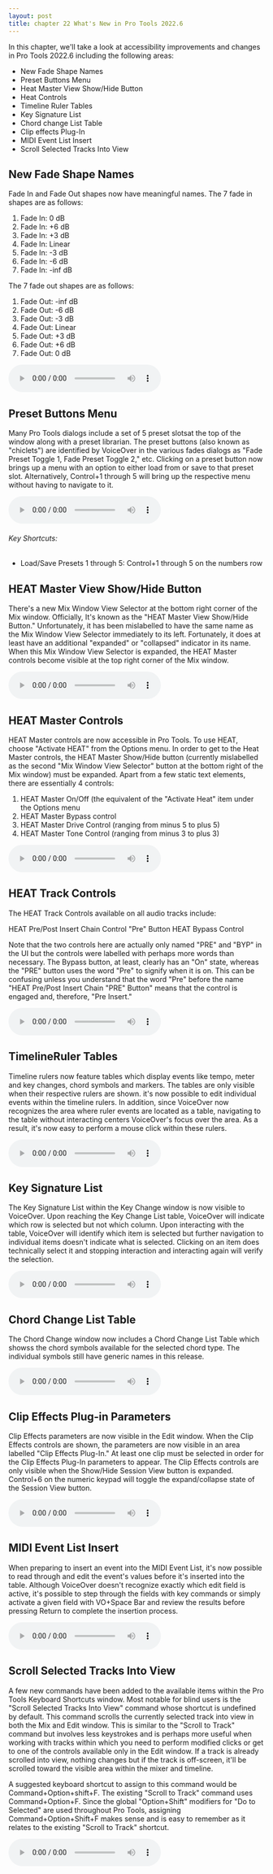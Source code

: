 ```yaml
---
layout: post
title: chapter 22 What's New in Pro Tools 2022.6
---
```


In this chapter, we'll take a look at accessibility improvements and changes in Pro Tools 2022.6 including the following areas:

* New Fade Shape Names
* Preset Buttons Menu
* Heat Master View Show/Hide Button
* Heat Controls
* Timeline Ruler Tables
* Key Signature List
* Chord change List Table
* Clip effects Plug-In
* MIDI Event List Insert
* Scroll Selected Tracks Into View

<!--more-->

## New Fade Shape Names
Fade In and Fade Out shapes now have meaningful names.
The 7 fade in shapes are as follows:

1. Fade In: 0 dB
1. Fade In: +6 dB
1. Fade In: +3 dB
1. Fade In: Linear
1. Fade In: -3 dB
1. Fade In: -6 dB
1. Fade In: -inf dB

The 7 fade out shapes are as follows:

1. Fade Out: -inf dB
1. Fade Out: -6 dB
1. Fade Out: -3 dB
1. Fade Out: Linear
1. Fade Out: +3 dB
1. Fade Out: +6 dB
1. Fade Out: 0 dB

<audio controls><source src='https://raw.githubusercontent.com/PTAccess/PTAccess.github.io/master/audio/252 New Fade Shape Names 2022.6.m4a'></audio>

## Preset Buttons Menu
Many Pro Tools dialogs include a set of 5 preset slotsat the top of the window along with a preset librarian. The preset buttons (also known as "chiclets") are identified by VoiceOver in the various fades dialogs as "Fade Preset Toggle 1, Fade Preset Toggle 2," etc.  Clicking on a preset button now brings up a menu with an option to either load from or save to that preset slot. Alternatively, Control+1 through 5 will bring up the respective menu without having to navigate to it. 

<audio controls><source src='https://raw.githubusercontent.com/PTAccess/PTAccess.github.io/master/audio/253 Preset Buttons Menu 2022.6.m4a'></audio>

###### Key Shortcuts:

* Load/Save Presets 1 through 5: Control+1 through 5 on the numbers row

## HEAT Master View Show/Hide Button
There's a new Mix Window View Selector at the bottom right corner of the Mix window. Officially, It's known as the "HEAT Master View Show/Hide Button."  Unfortunately, it has been mislabelled to have the same name as the Mix Window View Selector immediately to its left. Fortunately, it does at least have an additional "expanded" or "collapsed" indicator in its name. When this Mix Window View Selector is expanded, the HEAT Master controls become visible at the top right corner of the Mix window.

<audio controls><source src='https://raw.githubusercontent.com/PTAccess/PTAccess.github.io/master/audio/254 HEAT Master Show-Hide button 2022.6.m4a'></audio>

## HEAT Master Controls
HEAT Master controls are now accessible in Pro Tools. To use HEAT, choose "Activate HEAT" from the Options menu. In order to get to the Heat Master controls, the HEAT Master Show/Hide button (currently mislabelled as the second "Mix Window View Selector" button at the bottom right of the Mix window) must be expanded. Apart from a few static text elements, there are essentially 4 controls:

1. HEAT Master On/Off (the equivalent of the "Activate Heat" item under the Options menu
1. HEAT Master Bypass control
1. HEAT Master Drive Control (ranging from minus 5 to plus 5)
1. HEAT Master Tone Control (ranging from minus 3 to plus 3)

<audio controls><source src='https://raw.githubusercontent.com/PTAccess/PTAccess.github.io/master/audio/255 HEAT Master Controls 2022.6.m4a'></audio>

## HEAT Track Controls
The HEAT Track Controls available on all audio tracks include:

HEAT Pre/Post Insert Chain Control "Pre" Button
HEAT Bypass Control

Note that the two controls here are actually only named "PRE" and "BYP" in the UI but the controls were labelled with perhaps more words than necessary. The Bypass button, at least, clearly has an "On" state, whereas the "PRE" button uses the word "Pre" to signify when it is on. This can be confusing unless you understand that the word "Pre" before the name "HEAT Pre/Post Insert Chain "PRE" Button" means that the control is engaged and, therefore, "Pre Insert."

<audio controls><source src='https://raw.githubusercontent.com/PTAccess/PTAccess.github.io/master/audio/256 HEAT Track Controls 2022.6.m4a'></audio>

## TimelineRuler Tables
Timeline rulers now feature tables which display events like tempo, meter and key changes, chord symbols and markers. The tables are only visible when their respective  rulers are shown. it's now possible to edit individual events within the timeline rulers. In addition, since VoiceOver now recognizes the area where ruler events are located as a table, navigating to the table without interacting centers VoiceOver's focus over the area. As a result, it's now easy to perform a mouse click within these rulers.

<audio controls><source src='https://raw.githubusercontent.com/PTAccess/PTAccess.github.io/master/audio/257 Timeline Ruler Tables 2022.6.m4a'></audio>

## Key Signature List
The Key Signature List within the Key Change window is now visible to VoiceOver. Upon reaching the Key Change List table, VoiceOver will indicate which row is selected but not which column. Upon interacting with the table, VoiceOver will identify which item is selected  but further navigation to individual items doesn't indicate what is selected. Clicking on an item does technically select it and stopping interaction and interacting again will verify the selection.

<audio controls><source src='https://raw.githubusercontent.com/PTAccess/PTAccess.github.io/master/audio/258 Key Signature List 2022.6.m4a'></audio>

## Chord Change List Table
The Chord Change window now includes a Chord Change List Table which showss the chord symbols available for the selected chord type. The individual symbols still have generic names in this release.

<audio controls><source src='https://raw.githubusercontent.com/PTAccess/PTAccess.github.io/master/audio/259 Chord Change List Table 2022.6.m4a'></audio>

## Clip Effects Plug-in Parameters
Clip Effects parameters are now visible in the Edit window. When the Clip Effects controls are shown, the parameters are now visible in an area labelled "Clip Effects Plug-In." At least one clip must be selected in order for the Clip Effects Plug-In parameters to appear. The Clip Effects controls are only visible when the Show/Hide Session View button is expanded. Control+6 on the numeric keypad will toggle the expand/collapse state of the Session View button.

<audio controls><source src='https://raw.githubusercontent.com/PTAccess/PTAccess.github.io/master/audio/260 Clip Effects Parameters 2022.6.m4a'></audio>

## MIDI Event List Insert
When preparing to insert an event into the MIDI Event List, it's now possible to read through and edit the event's values before it's inserted into the table. Although VoiceOver doesn't recognize exactly which edit field is active, it's possible to step through the fields with key commands or simply activate a given field with VO+Space Bar and review the results before pressing Return to complete the insertion process.

<audio controls><source src='https://raw.githubusercontent.com/PTAccess/PTAccess.github.io/master/audio/261 MIDI Event List Insert 2022.6.m4a'></audio>

## Scroll Selected Tracks Into View
A few new commands have been added to the available items within the Pro Tools Keyboard Shortcuts window. Most notable for blind users is the "Scroll Selected Tracks Into View" command whose shortcut is undefined by default. This command scrolls the currently selected track into view in both the  Mix and  Edit window. This is similar to the "Scroll to Track" command but involves less keystrokes and is perhaps more useful when working with tracks within which you need to perform modified clicks or get to one of the controls available only in the Edit window. If a track is already scrolled into view, nothing changes but if the track is off-screen, it'll be scrolled toward the visible area within the mixer and timeline.

A suggested keyboard shortcut to assign to this command would be Command+Option+shift+F. The existing "Scroll to Track" command uses Command+Option+F. Since the global "Option+Shift" modifiers for "Do to Selected" are used throughout Pro Tools, assigning Command+Option+Shift+F makes sense and is easy to remember as it relates to the existing "Scroll to Track" shortcut.

<audio controls><source src='https://raw.githubusercontent.com/PTAccess/PTAccess.github.io/master/audio/.m4a'></audio>

 